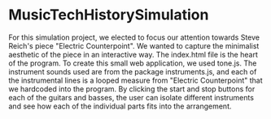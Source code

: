 # MusicTechHistorySimulation

For this simulation project, we elected to focus our attention towards Steve Reich's piece "Electric Counterpoint". We wanted to capture the minimalist aesthetic of the piece in an interactive way. The index.html file is the heart of the program. To create this small web application, we used tone.js. The instrument sounds used are from the package instruments.js, and each of the instrumental lines is a looped measure from "Electric Counterpoint" that we hardcoded into the program. By clicking the start and stop buttons for each of the guitars and basses, the user can isolate different instruments and see how each of the individual parts fits into the arrangement. 
